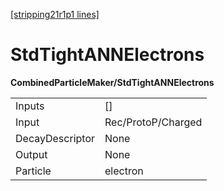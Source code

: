 [[stripping21r1p1 lines]](./stripping21r1p1-index)

# StdTightANNElectrons

**CombinedParticleMaker/StdTightANNElectrons**

|                 |                    |
|-----------------|--------------------|
| Inputs          | []               |
| Input           | Rec/ProtoP/Charged |
| DecayDescriptor | None               |
| Output          | None               |
| Particle        | electron           |
